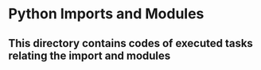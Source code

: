 # Python Imports and Modules

## This directory contains codes of executed tasks relating the import and modules
